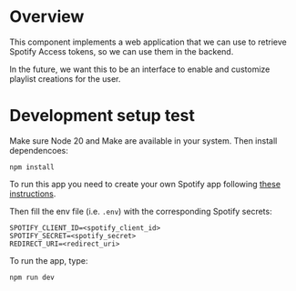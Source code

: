 # Overview

This component implements a web application that we can use to retrieve Spotify Access tokens, so we can use them in the backend.

In the future, we want this to be an interface to enable and customize playlist creations for the user.

# Development setup test

Make sure Node 20 and Make are available in your system. Then install dependencoes:

```shell
npm install
```

To run this app you need to create your own Spotify app following [these instructions](https://developer.spotify.com/documentation/web-api/tutorials/getting-started#create-an-app).

Then fill the env file (i.e. `.env`) with the corresponding Spotify secrets:

```text
SPOTIFY_CLIENT_ID=<spotify_client_id>
SPOTIFY_SECRET=<spotify_secret>
REDIRECT_URI=<redirect_uri>
```

To run the app, type:

```shell
npm run dev
```
